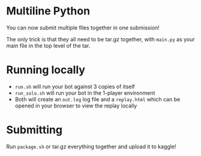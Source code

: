 # Multiline Python

You can now submit multiple files together in one submission!

The only trick is that they all need to be tar.gz together, with `main.py` as your main file in the top level of the tar.

# Running locally

*  `run.sh` will run your bot against 3 copies of itself
*  `run_solo.sh` will run your bot in the 1-player environment
*  Both will create an `out.log` log file and a `replay.html` which can be opened in your browser to view the replay locally

# Submitting

Run `package.sh` or tar.gz everything together and upload it to kaggle!

